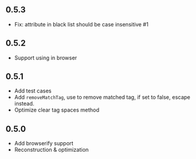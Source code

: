 ## 0.5.3

- Fix: attribute in black list should be case insensitive #1

## 0.5.2

- Support using in browser

## 0.5.1

- Add test cases
- Add `removeMatchTag`, use to remove matched tag, if set to false, escape instead.
- Optimize clear tag spaces method

## 0.5.0

- Add browserify support
- Reconstruction & optimization